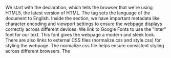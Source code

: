 We start with the <!DOCTYPE html> declaration, which tells the browser that we're using HTML5, the latest version of HTML.
The <html lang="en"> tag sets the language of the document to English.
Inside the <head> section, we have important metadata like character encoding and viewport settings to ensure the webpage displays correctly across different devices.
We link to Google Fonts to use the "Inter" font for our text. This font gives the webpage a modern and sleek look.
There are also links to external CSS files (normalize.css and style.css) for styling the webpage. The normalize.css file helps ensure consistent styling across different browsers.
The <title> tag sets the title of the webpage, which appears on the browser tab.
Moving on to the <body> section, we have the actual content of the webpage. 

The <header> contains the navigation menu and the logo, while the <main> section will hold the main content, and the <footer> section will have footer information like copyright details and contact information.
